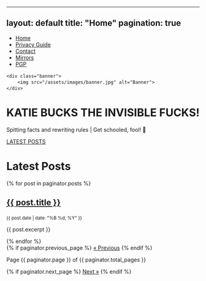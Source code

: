 <!-- index.md -->
---
layout: default
title: "Home"
pagination: true
---

<div class="header-container">
    <nav class="navbar">
        <ul>
            <li><a href="/">Home</a></li>
            <li><a href="/privacy">Privacy Guide</a></li>
            <li><a href="/contact">Contact</a></li>
            <li><a href="/mirrors">Mirrors</a></li>
            <li><a href="/pgp">PGP</a></li>
        </ul>
    </nav>

    <div class="banner">
        <img src="/assets/images/banner.jpg" alt="Banner">
    </div>
</div>

<div class="content-card">
    <h1>KATIE BUCKS THE INVISIBLE FUCKS!</h1>
    <p>Spitting facts and rewriting rules | Get schooled, fool! 🖕</p>
    <a href="/blog" class="button">LATEST POSTS</a>
</div>

<h1>Latest Posts</h1>

{% for post in paginator.posts %}
  <div class="blog-post">
    <h2><a href="{{ post.url }}">{{ post.title }}</a></h2>
    <p><small>{{ post.date | date: "%B %d, %Y" }}</small></p>
    <p>{{ post.excerpt }}</p>
  </div>
{% endfor %}

<div class="pagination">
  {% if paginator.previous_page %}
    <a href="{{ paginator.previous_page_path }}">&laquo; Previous</a>
  {% endif %}

  <span>Page {{ paginator.page }} of {{ paginator.total_pages }}</span>

  {% if paginator.next_page %}
    <a href="{{ paginator.next_page_path }}">Next &raquo;</a>
  {% endif %}
</div>